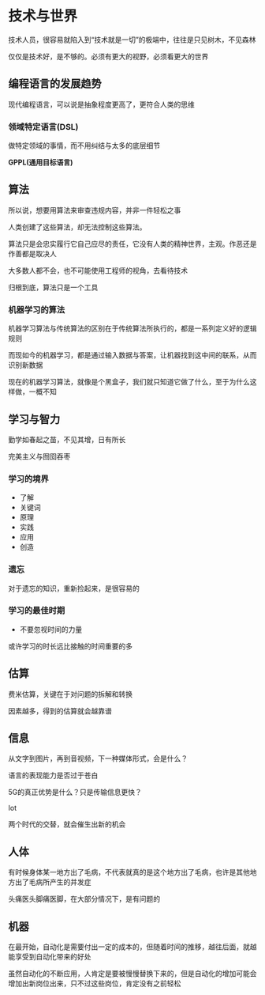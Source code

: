 # 技术与世界

技术人员，很容易就陷入到“技术就是一切”的极端中，往往是只见树木，不见森林

仅仅是技术好，是不够的。必须有更大的视野，必须看更大的世界

## 编程语言的发展趋势

现代编程语言，可以说是抽象程度更高了，更符合人类的思维

### 领域特定语言(DSL)

做特定领域的事情，而不用纠结与太多的底层细节

**GPPL(通用目标语言)**

## 算法

所以说，想要用算法来审查违规内容，并非一件轻松之事

人类创建了这些算法，却无法控制这些算法。

算法只是会忠实履行它自己应尽的责任，它没有人类的精神世界，主观。作恶还是作善都是取决人

大多数人都不会，也不可能使用工程师的视角，去看待技术

归根到底，算法只是一个工具

### 机器学习的算法

机器学习算法与传统算法的区别在于传统算法所执行的，都是一系列定义好的逻辑规则

而现如今的机器学习，都是通过输入数据与答案，让机器找到这中间的联系，从而识别新数据

现在的机器学习算法，就像是个黑盒子，我们就只知道它做了什么，至于为什么这样做，一概不知

## 学习与智力

勤学如春起之苗，不见其增，日有所长

完美主义与囫囵吞枣

### 学习的境界

- 了解
- 关键词
- 原理
- 实践
- 应用
- 创造

### 遗忘

对于遗忘的知识，重新捡起来，是很容易的

### 学习的最佳时期

- 不要忽视时间的力量

或许学习的时长远比接触的时间重要的多

## 估算

费米估算，关键在于对问题的拆解和转换

因素越多，得到的估算就会越靠谱

## 信息

从文字到图片，再到音视频，下一种媒体形式，会是什么？

语言的表现能力是否过于苍白

5G的真正优势是什么？只是传输信息更快？

Iot

两个时代的交替，就会催生出新的机会

## 人体

有时候身体某一地方出了毛病，不代表就真的是这个地方出了毛病，也许是其他地方出了毛病所产生的并发症

头痛医头脚痛医脚，在大部分情况下，是有问题的

## 机器

在最开始，自动化是需要付出一定的成本的，但随着时间的推移，越往后面，就越能享受到自动化带来的好处

虽然自动化的不断应用，人肯定是要被慢慢替换下来的，但是自动化的增加可能会增加出新岗位出来，只不过这些岗位，肯定没有之前轻松
